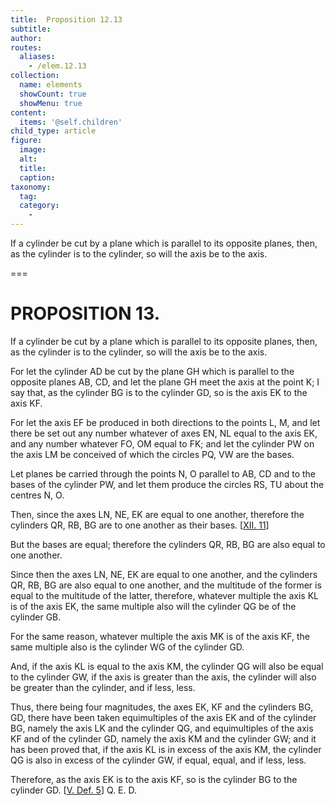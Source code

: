 ```yaml
---
title:  Proposition 12.13
subtitle: 
author:
routes:
  aliases:
    - /elem.12.13
collection:
  name: elements
  showCount: true
  showMenu: true
content:
  items: '@self.children'
child_type: article
figure:
  image:
  alt:
  title:
  caption:
taxonomy:
  tag:
  category:
    - 
---
```


<p>
       <hi rend="ital">If a cylinder be cut by a plane which is parallel to its opposite planes, then, as the cylinder is to the cylinder, so will the axis be to the axis.</hi>
      </p>

===

<h1>PROPOSITION 13.</h1>
<p>
       <span class="ital">If a cylinder be cut by a plane which is parallel to its opposite planes, then, as the cylinder is to the cylinder, so will the axis be to the axis.</span>
      </p>

<p>For let the cylinder <span class="ital">AD</span> be cut by the plane <span class="ital">GH</span> which is parallel to the opposite planes <span class="ital">AB</span>, <span class="ital">CD</span>, and let the plane <span class="ital">GH</span> meet the axis at the point <span class="ital">K</span>; I say that, as the cylinder <span class="ital">BG</span> is to the cylinder <span class="ital">GD</span>, so is the axis <span class="ital">EK</span> to the axis <span class="ital">KF</span>. 
      </p>

<p>For let the axis <span class="ital">EF</span> be produced in both directions to the points <span class="ital">L</span>, <span class="ital">M</span>, and let there be set out any number whatever of axes <span class="ital">EN</span>, <span class="ital">NL</span> equal to the axis <span class="ital">EK</span>, and any number whatever <span class="ital">FO</span>, <span class="ital">OM</span> equal to <span class="ital">FK</span>; and let the cylinder <span class="ital">PW</span> on the axis <span class="ital">LM</span> be conceived of which the circles <span class="ital">PQ</span>, <span class="ital">VW</span> are the bases. </p>

<p>Let planes be carried through the points <span class="ital">N</span>, <span class="ital">O</span> parallel to <span class="ital">AB</span>, <span class="ital">CD</span> and to the bases of the cylinder <span class="ital">PW</span>, and let them produce the circles <span class="ital">RS</span>, <span class="ital">TU</span> about the centres <span class="ital">N</span>, <span class="ital">O</span>. </p>

<p>Then, since the axes <span class="ital">LN</span>, <span class="ital">NE</span>, <span class="ital">EK</span> are equal to one another, <pb n="418"/>therefore the cylinders <span class="ital">QR</span>, <span class="ital">RB</span>, <span class="ital">BG</span> are to one another as their bases. [<a href="/elem.12.11">XII. 11</a>] </p>

<p>But the bases are equal; therefore the cylinders <span class="ital">QR</span>, <span class="ital">RB</span>, <span class="ital">BG</span> are also equal to one another. </p>

<p>Since then the axes <span class="ital">LN</span>, <span class="ital">NE</span>, <span class="ital">EK</span> are equal to one another, and the cylinders <span class="ital">QR</span>, <span class="ital">RB</span>, <span class="ital">BG</span> are also equal to one another, and the multitude of the former is equal to the multitude of the latter, therefore, whatever multiple the axis <span class="ital">KL</span> is of the axis <span class="ital">EK</span>, the same multiple also will the cylinder <span class="ital">QG</span> be of the cylinder <span class="ital">GB</span>. </p>

<p>For the same reason, whatever multiple the axis <span class="ital">MK</span> is of the axis <span class="ital">KF</span>, the same multiple also is the cylinder <span class="ital">WG</span> of the cylinder <span class="ital">GD</span>. </p>

<p>And, if the axis <span class="ital">KL</span> is equal to the axis <span class="ital">KM</span>, the cylinder <span class="ital">QG</span> will also be equal to the cylinder <span class="ital">GW</span>, if the axis is greater than the axis, the cylinder will also be greater than the cylinder, and if less, less. </p>

<p>Thus, there being four magnitudes, the axes <span class="ital">EK</span>, <span class="ital">KF</span> and the cylinders <span class="ital">BG</span>, <span class="ital">GD</span>, there have been taken equimultiples of the axis <span class="ital">EK</span> and of the cylinder <span class="ital">BG</span>, namely the axis <span class="ital">LK</span> and the cylinder <span class="ital">QG</span>, and equimultiples of the axis <span class="ital">KF</span> and of the cylinder <span class="ital">GD</span>, namely the axis <span class="ital">KM</span> and the cylinder <span class="ital">GW</span>; and it has been proved that, if the axis <span class="ital">KL</span> is in excess of the axis <span class="ital">KM</span>, the cylinder <span class="ital">QG</span> is also in excess of the cylinder <span class="ital">GW</span>, if equal, equal, and if less, less. </p>

<p>Therefore, as the axis <span class="ital">EK</span> is to the axis <span class="ital">KF</span>, so is the cylinder <span class="ital">BG</span> to the cylinder <span class="ital">GD</span>. [<a href="/elem.5.def.5">V. Def. 5</a>] Q. E. D.</p>
